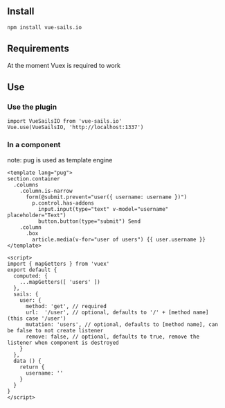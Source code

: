 ## Install ## 
```
npm install vue-sails.io
```

## Requirements ##
At the moment Vuex is required to work

## Use ##
### Use the plugin ###
```
import VueSailsIO from 'vue-sails.io'
Vue.use(VueSailsIO, 'http://localhost:1337')
```
### In a component ###
note: pug is used as template engine
```
<template lang="pug">
section.container
  .columns
    .column.is-narrow
      form(@submit.prevent="user({ username: username })")
        p.control.has-addons
          input.input(type="text" v-model="username" placeholder="Text")
          button.button(type="submit") Send
    .column
      .box
        article.media(v-for="user of users") {{ user.username }}
</template>

<script>
import { mapGetters } from 'vuex'
export default {
  computed: {
    ...mapGetters([ 'users' ])
  },
  sails: {
    user: {
      method: 'get', // required
      url:  '/user', // optional, defaults to '/' + [method name] (this case '/user')
      mutation: 'users', // optional, defaults to [method name], can be false to not create listener
      remove: false, // optional, defaults to true, remove the listener when component is destroyed
    }
  },
  data () {
    return {
      username: ''
    }
  }
}
</script>
```

